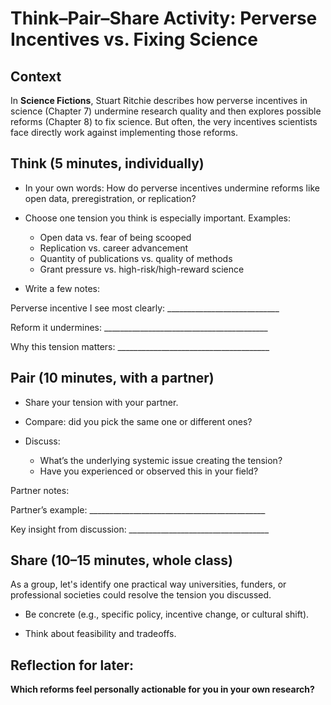 # Think–Pair–Share Activity: Perverse Incentives vs. Fixing Science

## Context

In **Science Fictions**, Stuart Ritchie describes how perverse incentives in science (Chapter 7) undermine research quality and then explores possible reforms (Chapter 8) to fix science. But often, the very incentives scientists face directly work against implementing those reforms.

## Think (5 minutes, individually)

- In your own words: How do perverse incentives undermine reforms like open data, preregistration, or replication?

- Choose one tension you think is especially important. Examples:

    - Open data vs. fear of being scooped
    - Replication vs. career advancement
    - Quantity of publications vs. quality of methods
    - Grant pressure vs. high-risk/high-reward science
   
- Write a few notes:

Perverse incentive I see most clearly: ____________________________

Reform it undermines: _________________________________________

Why this tension matters: ______________________________________

## Pair (10 minutes, with a partner)

- Share your tension with your partner.

- Compare: did you pick the same one or different ones?

- Discuss:

    - What’s the underlying systemic issue creating the tension?
    - Have you experienced or observed this in your field?

Partner notes:

Partner’s example: ____________________________________________

Key insight from discussion: ___________________________________

## Share (10–15 minutes, whole class)

As a group, let's identify one practical way universities, funders, or professional societies could resolve the tension you discussed.

- Be concrete (e.g., specific policy, incentive change, or cultural shift).

- Think about feasibility and tradeoffs.

## Reflection for later: 

**Which reforms feel personally actionable for you in your own research?**

